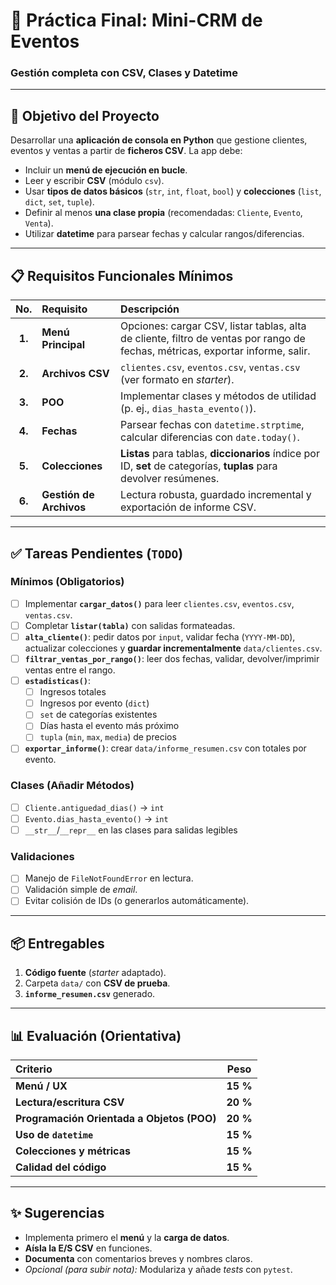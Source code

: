 
# 🚀 Práctica Final: Mini-CRM de Eventos
### Gestión completa con CSV, Clases y Datetime

---

## 🎯 Objetivo del Proyecto

Desarrollar una **aplicación de consola en Python** que gestione clientes, eventos y ventas a partir de **ficheros CSV**. La app debe:

* Incluir un **menú de ejecución en bucle**.
* Leer y escribir **CSV** (módulo `csv`).
* Usar **tipos de datos básicos** (`str`, `int`, `float`, `bool`) y **colecciones** (`list`, `dict`, `set`, `tuple`).
* Definir al menos **una clase propia** (recomendadas: `Cliente`, `Evento`, `Venta`).
* Utilizar **datetime** para parsear fechas y calcular rangos/diferencias.

---

## 📋 Requisitos Funcionales Mínimos

| No. | Requisito | Descripción |
| :---: | :--- | :--- |
| **1.** | **Menú Principal** | Opciones: cargar CSV, listar tablas, alta de cliente, filtro de ventas por rango de fechas, métricas, exportar informe, salir. |
| **2.** | **Archivos CSV** | `clientes.csv`, `eventos.csv`, `ventas.csv` (ver formato en *starter*). |
| **3.** | **POO** | Implementar clases y métodos de utilidad (p. ej., `dias_hasta_evento()`). |
| **4.** | **Fechas** | Parsear fechas con `datetime.strptime`, calcular diferencias con `date.today()`. |
| **5.** | **Colecciones** | **Listas** para tablas, **diccionarios** índice por ID, **set** de categorías, **tuplas** para devolver resúmenes. |
| **6.** | **Gestión de Archivos** | Lectura robusta, guardado incremental y exportación de informe CSV. |

---

## ✅ Tareas Pendientes (`TODO`)

### Mínimos (Obligatorios)

* [ ] Implementar **`cargar_datos()`** para leer `clientes.csv`, `eventos.csv`, `ventas.csv`.
* [ ] Completar **`listar(tabla)`** con salidas formateadas.
* [ ] **`alta_cliente()`**: pedir datos por `input`, validar fecha (`YYYY-MM-DD`), actualizar colecciones y **guardar incrementalmente** `data/clientes.csv`.
* [ ] **`filtrar_ventas_por_rango()`**: leer dos fechas, validar, devolver/imprimir ventas entre el rango.
* [ ] **`estadisticas()`**:
    * [ ] Ingresos totales
    * [ ] Ingresos por evento (`dict`)
    * [ ] `set` de categorías existentes
    * [ ] Días hasta el evento más próximo
    * [ ] `tupla` (`min`, `max`, `media`) de precios
* [ ] **`exportar_informe()`**: crear `data/informe_resumen.csv` con totales por evento.

### Clases (Añadir Métodos)

* [ ] `Cliente.antiguedad_dias()` -> `int`
* [ ] `Evento.dias_hasta_evento()` -> `int`
* [ ] `__str__`/`__repr__` en las clases para salidas legibles

### Validaciones

* [ ] Manejo de `FileNotFoundError` en lectura.
* [ ] Validación simple de *email*.
* [ ] Evitar colisión de IDs (o generarlos automáticamente).

---

## 📦 Entregables

1.  **Código fuente** (*starter* adaptado).
2.  Carpeta `data/` con **CSV de prueba**.
3.  **`informe_resumen.csv`** generado.

---

## 📊 Evaluación (Orientativa)

| Criterio | Peso |
| :--- | :---: |
| **Menú / UX** | **15 %** |
| **Lectura/escritura CSV** | **20 %** |
| **Programación Orientada a Objetos (POO)** | **20 %** |
| **Uso de `datetime`** | **15 %** |
| **Colecciones y métricas** | **15 %** |
| **Calidad del código** | **15 %** |

---

## ✨ Sugerencias

* Implementa primero el **menú** y la **carga de datos**.
* **Aísla la E/S CSV** en funciones.
* **Documenta** con comentarios breves y nombres claros.
* *Opcional (para subir nota):* Modulariza y añade *tests* con `pytest`.
